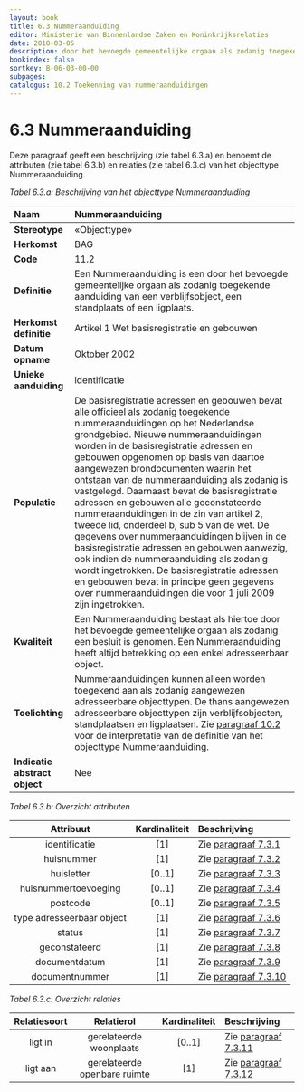 ```yaml
---
layout: book
title: 6.3 Nummeraanduiding
editor: Ministerie van Binnenlandse Zaken en Koninkrijksrelaties
date: 2018-03-05
description: door het bevoegde gemeentelijke orgaan als zodanig toegekende aanduiding van een verblijfsobject&comma; een standplaats of een ligplaats
bookindex: false
sortkey: B-06-03-00-00
subpages:
catalogus: 10.2 Toekenning van nummeraanduidingen
---
```


# 6.3 Nummeraanduiding

Deze paragraaf geeft een beschrijving (zie tabel 6.3.a) en benoemt de attributen (zie tabel 6.3.b) en relaties (zie tabel 6.3.c) van het objecttype Nummeraanduiding.

_Tabel 6.3.a: Beschrijving van het objecttype Nummeraanduiding_

| Naam | Nummeraanduiding |
| :--- | :--- |
| **Stereotype** | «Objecttype» |
| **Herkomst** | BAG |
| **Code** | 11.2 |
| **Definitie** | Een Nummeraanduiding is een door het bevoegde gemeentelijke orgaan als zodanig toegekende aanduiding van een verblijfsobject, een standplaats of een ligplaats. |
| **Herkomst definitie** | Artikel 1 Wet basisregistratie en gebouwen |
| **Datum opname** | Oktober 2002 |
| **Unieke aanduiding** | identificatie |
| **Populatie** | De basisregistratie adressen en gebouwen bevat alle officieel als zodanig toegekende nummeraanduidingen op het Nederlandse grondgebied. Nieuwe nummeraanduidingen worden in de basisregistratie adressen en gebouwen opgenomen op basis van daartoe aangewezen brondocumenten waarin het ontstaan van de nummeraanduiding als zodanig is vastgelegd. Daarnaast bevat de basisregistratie adressen en gebouwen alle geconstateerde nummeraanduidingen in de zin van artikel 2, tweede lid, onderdeel b, sub 5 van de wet. De gegevens over nummeraanduidingen blijven in de basisregistratie adressen en gebouwen aanwezig, ook indien de nummeraanduiding als zodanig wordt ingetrokken. De basisregistratie adressen en gebouwen bevat in principe geen gegevens over nummeraanduidingen die voor 1 juli 2009 zijn ingetrokken. |
| **Kwaliteit** | Een Nummeraanduiding bestaat als hiertoe door het bevoegde gemeentelijke orgaan als zodanig een besluit is genomen. Een Nummeraanduiding heeft altijd betrekking op een enkel adresseerbaar object. |
| **Toelichting** | Nummeraanduidingen kunnen alleen worden toegekend aan als zodanig aangewezen adresseerbare objecttypen. De thans aangewezen adresseerbare objecttypen zijn verblijfsobjecten, standplaatsen en ligplaatsen. Zie [paragraaf 10.2](#102-toekenning-van-nummeraanduidingen) voor de interpretatie van de definitie van het objecttype Nummeraanduiding. |
| **Indicatie abstract object** | Nee |

_Tabel 6.3.b: Overzicht attributen_

| Attribuut | Kardinaliteit | Beschrijving |
| :---: | :---: | :--- |
| identificatie | \[1\] | Zie [paragraaf 7.3.1](#731-identificatie) |
| huisnummer | \[1\] | Zie [paragraaf 7.3.2](#732-huisnummer) |
| huisletter | \[0..1\] | Zie [paragraaf 7.3.3](#733-huisletter) |
| huisnummertoevoeging | \[0..1\] | Zie [paragraaf 7.3.4](#734-huisnummertoevoeging) |
| postcode | \[0..1\] | Zie [paragraaf 7.3.5](#735-postcode) |
| type adresseerbaar object | \[1\] | Zie [paragraaf 7.3.6](#736-type-adresseerbaar-object) |
| status | \[1\] | Zie [paragraaf 7.3.7](#737-status) |
| geconstateerd | \[1\] | Zie [paragraaf 7.3.8](#738-geconstateerd) |
| documentdatum | \[1\] | Zie [paragraaf 7.3.9](#739-documentdatum) |
| documentnummer | \[1\] | Zie [paragraaf 7.3.10](#7310-documentnummer) |

_Tabel 6.3.c: Overzicht relaties_

| Relatiesoort | Relatierol | Kardinaliteit | Beschrijving |
| :---: | :---: | :---: | :--- |
| ligt in | gerelateerde woonplaats | \[0..1\] | Zie [paragraaf 7.3.11](#7311-relatie-ligt-in-gerelateerde-woonplaats) |
| ligt aan | gerelateerde openbare ruimte | \[1\] | Zie [paragraaf 7.3.12](#7312-relatie-ligt-aan-gerelateerde-openbare-ruimte) |
